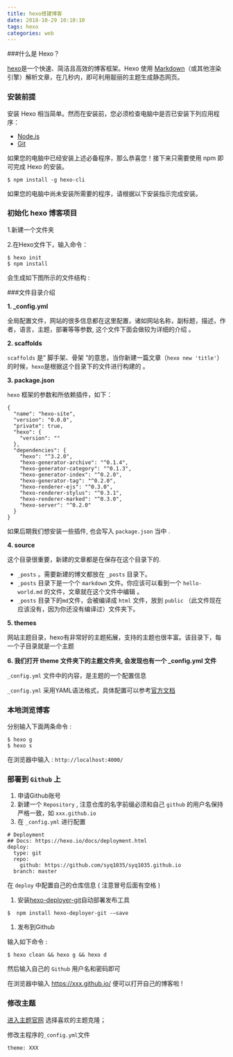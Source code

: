 ```yaml
---
title: hexo搭建博客
date: 2018-10-29 10:10:10
tags: hexo
categories: web
---
```


###什么是 Hexo？

[hexo](https://hexo.io/)是一个快速、简洁且高效的博客框架。Hexo 使用 [Markdown](http://daringfireball.net/projects/markdown/)（或其他渲染引擎）解析文章，在几秒内，即可利用靓丽的主题生成静态网页。

### 安装前提

安装 Hexo 相当简单。然而在安装前，您必须检查电脑中是否已安装下列应用程序：

- [Node.js](http://nodejs.org/)
- [Git](http://git-scm.com/)

如果您的电脑中已经安装上述必备程序，那么恭喜您！接下来只需要使用 npm 即可完成 Hexo 的安装。

```
$ npm install -g hexo-cli
```
<!-- more -->
如果您的电脑中尚未安装所需要的程序，请根据以下安装指示完成安装。

### 初始化 hexo 博客项目

1.新建一个文件夹 

2.在Hexo文件下，输入命令：

```
$ hexo init
$ npm install
```

会生成如下图所示的文件结构 :



###文件目录介绍 

**1. _config.yml**

全局配置文件，网站的很多信息都在这里配置，诸如网站名称，副标题，描述，作者，语言，主题，部署等等参数, 这个文件下面会做较为详细的介绍 。

**2. scaffolds**

`scaffolds` 是“ 脚手架、骨架 ”的意思，当你新建一篇文章（`hexo new 'title'`）的时候，`hexo`是根据这个目录下的文件进行构建的 。

**3. package.json**

`hexo` 框架的参数和所依赖插件，如下：

```
{
  "name": "hexo-site",
  "version": "0.0.0",
  "private": true,
  "hexo": {
    "version": ""
  },
  "dependencies": {
    "hexo": "^3.2.0",
    "hexo-generator-archive": "^0.1.4",
    "hexo-generator-category": "^0.1.3",
    "hexo-generator-index": "^0.2.0",
    "hexo-generator-tag": "^0.2.0",
    "hexo-renderer-ejs": "^0.3.0",
    "hexo-renderer-stylus": "^0.3.1",
    "hexo-renderer-marked": "^0.3.0",
    "hexo-server": "^0.2.0"
  }
}

```

如果后期我们想安装一些插件, 也会写入 `package.json` 当中 .

**4. source**

这个目录很重要，新建的文章都是在保存在这个目录下的.

- `_posts` 。需要新建的博文都放在 `_posts` 目录下。
- `_posts` 目录下是一个个 `markdown` 文件。你应该可以看到一个 `hello-world.md` 的文件，文章就在这个文件中编辑 。
- `_posts` 目录下的`md`文件，会被编译成 `html` 文件，放到 `public` （此文件现在应该没有，因为你还没有编译过）文件夹下。

**5. themes**

网站主题目录，hexo有非常好的主题拓展，支持的主题也很丰富。该目录下，每一个子目录就是一个主题

**6. 我们打开 theme 文件夹下的主题文件夹, 会发现也有一个 _config.yml 文件**

`_config.yml` 文件中的内容，是主题的一个配置信息

`_config.yml` 采用YAML语法格式，具体配置可以参考[官方文档](https://hexo.io/zh-cn/docs/configuration.html)

### 本地浏览博客

分别输入下面两条命令 :

```
$ hexo g
$ hexo s

```

在浏览器中输入 : `http://localhost:4000/`

### 部署到 `Github` 上

1. 申请Github账号 
2. 新建一个 `Repository` , 注意仓库的名字前缀必须和自己 `github` 的用户名保持严格一致，如 `xxx.github.io`
3. 在 `_config.yml` 进行配置

```
# Deployment
## Docs: https://hexo.io/docs/deployment.html
deploy:
  type: git
  repo:
    github: https://github.com/syq1035/syq1035.github.io
  branch: master
```

在 `deploy` 中配置自己的仓库信息 ( 注意冒号后面有空格 )

1. 安装[hexo-deployer-git](https://github.com/hexojs/hexo-deployer-git)自动部署发布工具

```
$  npm install hexo-deployer-git -–save
```

1. 发布到Github

输入如下命令 :

```
$ hexo clean && hexo g && hexo d
```

然后输入自己的 `Github` 用户名和密码即可

在浏览器中输入 https://xxx.github.io/ 便可以打开自己的博客啦 !

### 修改主题

[进入主题官网](https://hexo.io/themes/) 选择喜欢的主题克隆；

修改主程序的`_config.yml`文件

```
theme: XXX
```